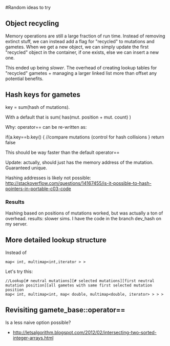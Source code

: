 #Random ideas to try

## Object recycling

Memory operations are still a large fraction of run time.  Instead of removing extinct stuff, we can instead add a flag for "recycled" to mutations and gametes.  When we get a new object, we can simply update the first "recycled" object in the container, if one exists, else we can insert a new one.

This ended up being _slower_.  The overhead of creating lookup tables for "recycled" gametes + managing a larger linked list more than offset any potential benefits.

## Hash keys for gametes

key = sum(hash of mutations).

With a default that is sum( has(mut. position + mut. count) )

Why: operator== can be re-written as:

if(a.key==b.key() { 
//compare mutations (control for hash collisions
}
return false

This should be way faster than the default operator==

Update: actually, should just has the memory address of the mutation.  Guaranteed unique.

Hashing addresses is likely not possible: http://stackoverflow.com/questions/14167455/is-it-possible-to-hash-pointers-in-portable-c03-code

### Results

Hashing based on positions of mutations worked, but was actually a ton of overhead.  results: slower sims.  I have the code in the branch dev_hash on my server.

## More detailed lookup structure

Instead of

~~~{cpp}
map< int, multimap<int,iterator > >
~~~

Let's try this:

~~~{cpp}
//Lookup[# neutral mutations][# selected mutations][first neutral mutation position][all gametes with same first selected mutation position
map< int, multimap<int, map< double, multimap<double, iterator> > > >
~~~

## Revisiting gamete_base::operator==

Is a less naive option possible?

* http://letsalgorithm.blogspot.com/2012/02/intersecting-two-sorted-integer-arrays.html
